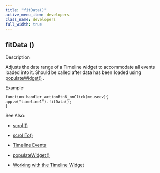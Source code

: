 ```yaml
---
title: "fitData()"
active_menu_item: developers
class_name: developers
full_width: true
---
```



## fitData ()

Description

Adjusts the date range of a Timeline widget to accommodate all events loaded into it. Should be called after data has been loaded using [populateWidget()](../../widget-data-state-manipulation/populatewidget()/index.htm) .

Example

    function handler_actionBtn6_onClick(mouseev){
    app.w("timeline1").fitData();
    }
   

See Also:

 - [scroll()](scroll.htm)

 - [scrollTo()](../../useful-browser-functions/scrollto.htm)

 - [Timeline Events](eventstimeline.htm)

 - [populateWidget()](../../widget-data-state-manipulation/populatewidget()/index.htm)

 - [Working with the Timeline Widget](../../../../product-guide/advanced-important-widgets/working-with-the-timeline-widget/index.htm)

